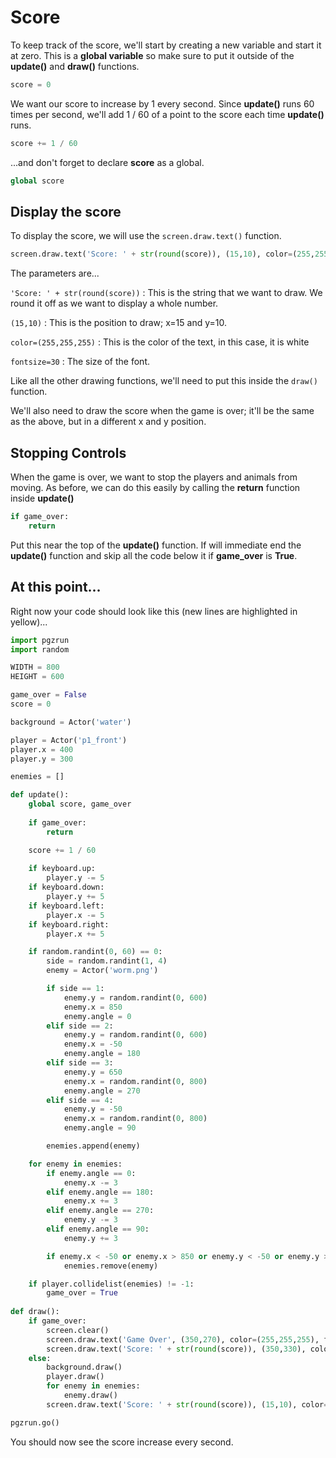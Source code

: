 # Score

To keep track of the score, we'll start by creating a new variable and start it at zero. This is a **global variable** so make sure to put it outside of the **update()** and **draw()** functions.

```python
score = 0
```

We want our score to increase by 1 every second. Since **update()** runs 60 times per second, we'll add 1 / 60 of a point to the score each time **update()** runs.

```python
score += 1 / 60
```

...and don't forget to declare **score** as a global.


```python
global score
```

## Display the score

To display the score, we will use the ```screen.draw.text()``` function.

```python
screen.draw.text('Score: ' + str(round(score)), (15,10), color=(255,255,255), fontsize=30)
```

The parameters are...

```'Score: ' + str(round(score))``` : This is the string that we want to draw. We round it off as we want to display a whole number.

```(15,10)``` : This is the position to draw; x=15 and y=10.

```color=(255,255,255)``` : This is the color of the text, in this case, it is white

```fontsize=30``` : The size of the font.

Like all the other drawing functions, we'll need to put this inside the ```draw()``` function.

We'll also need to draw the score when the game is over; it'll be the same as the above, but in a different x and y position.

## Stopping Controls

When the game is over, we want to stop the players and animals from moving. As before, we can do this easily by calling the **return** function inside **update()**

```python
if game_over:
    return
```

Put this near the top of the **update()** function. If will immediate end the **update()** function and skip all the code below it if **game_over** is **True**.

## At this point...

Right now your code should look like this (new lines are highlighted in yellow)...

```python hl_lines="7 19 21 22 71 72 75 76 77 78 79 84"
import pgzrun
import random

WIDTH = 800
HEIGHT = 600

game_over = False
score = 0

background = Actor('water')

player = Actor('p1_front')
player.x = 400
player.y = 300

enemies = []

def update():
    global score, game_over
    
    if game_over:
        return

    score += 1 / 60
    
    if keyboard.up:
        player.y -= 5
    if keyboard.down:
        player.y += 5
    if keyboard.left:
        player.x -= 5
    if keyboard.right:
        player.x += 5

    if random.randint(0, 60) == 0:
        side = random.randint(1, 4)
        enemy = Actor('worm.png')

        if side == 1:
            enemy.y = random.randint(0, 600)
            enemy.x = 850
            enemy.angle = 0
        elif side == 2:
            enemy.y = random.randint(0, 600)
            enemy.x = -50
            enemy.angle = 180
        elif side == 3:
            enemy.y = 650
            enemy.x = random.randint(0, 800)
            enemy.angle = 270
        elif side == 4:
            enemy.y = -50
            enemy.x = random.randint(0, 800)
            enemy.angle = 90

        enemies.append(enemy)

    for enemy in enemies:
        if enemy.angle == 0:
            enemy.x -= 3
        elif enemy.angle == 180:
            enemy.x += 3
        elif enemy.angle == 270:
            enemy.y -= 3
        elif enemy.angle == 90:
            enemy.y += 3

        if enemy.x < -50 or enemy.x > 850 or enemy.y < -50 or enemy.y > 650:
            enemies.remove(enemy)

    if player.collidelist(enemies) != -1:
        game_over = True
    
def draw():
    if game_over:
        screen.clear()
        screen.draw.text('Game Over', (350,270), color=(255,255,255), fontsize=30)
        screen.draw.text('Score: ' + str(round(score)), (350,330), color=(255,255,255), fontsize=30)
    else:
        background.draw()
        player.draw()
        for enemy in enemies:
            enemy.draw()
        screen.draw.text('Score: ' + str(round(score)), (15,10), color=(255,255,255), fontsize=30)

pgzrun.go()
```

You should now see the score increase every second.